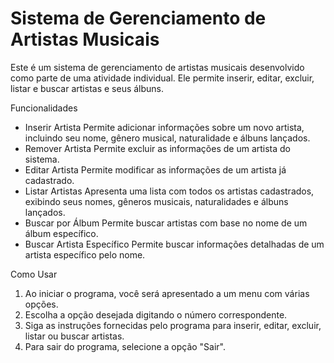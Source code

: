 # Sistema de Gerenciamento de Artistas Musicais

Este é um sistema de gerenciamento de artistas musicais desenvolvido como parte de uma atividade individual. Ele permite inserir, editar, excluir, listar e buscar artistas e seus álbuns.

Funcionalidades

- Inserir Artista Permite adicionar informações sobre um novo artista, incluindo seu nome, gênero musical, naturalidade e álbuns lançados.
- Remover Artista Permite excluir as informações de um artista do sistema.
- Editar Artista Permite modificar as informações de um artista já cadastrado.
- Listar Artistas Apresenta uma lista com todos os artistas cadastrados, exibindo seus nomes, gêneros musicais, naturalidades e álbuns lançados.
- Buscar por Álbum Permite buscar artistas com base no nome de um álbum específico.
- Buscar Artista Específico Permite buscar informações detalhadas de um artista específico pelo nome.

 Como Usar

1. Ao iniciar o programa, você será apresentado a um menu com várias opções.
2. Escolha a opção desejada digitando o número correspondente.
3. Siga as instruções fornecidas pelo programa para inserir, editar, excluir, listar ou buscar artistas.
4. Para sair do programa, selecione a opção "Sair".
